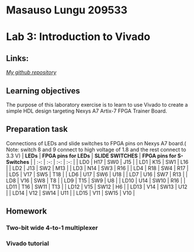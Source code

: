 
# Masauso Lungu 209533

# Lab 3: Introduction to Vivado

## Links:
[*My github repository*](https://github.com/Masauso-L/Digital-electronics-1/tree/main/Labs/03-vivado)

## Learning objectives
The purpose of this laboratory exercise is to learn to use Vivado to create a simple HDL design targeting Nexys A7 Artix-7 FPGA Trainer Board.

## Preparation task
 Connections of LEDs and slide switches to FPGA pins on Nexys A7 board.( Note: switch 8 and 9 connect to high voltage of 1.8 and the rest connect to 3.3 V)
| **LEDs** | **FPGA pins for LEDs** | **SLIDE SWITCHES** | **FPGA pins for S-Switches** |
| :-: | :-: | :-: | :-: | 
| LD0 | H17 | SW0 | J15 | 
| LD1 | K15 | SW1 | L16 | 
| LD2 | J13 | SW2 | M13 | 
| LD3 | N14 | SW3 | R16 | 
| LD4 | R18 | SW4 | R17 | 
| LD5 | V17 | SW5 | T18 | 
| LD6 | U17 | SW6 | U18 | 
| LD7 | U16 | SW7 | R13 | 
| LD8 | V16 | SW8 | T8 | 
| LD9 | T15 | SW9 | U8 | 
| LD10 | U14 | SW10 | R16 | 
| LD11 | T16 | SW11 | T13 | 
| LD12 | V15 | SW12 | H6 | 
| LD13 | V14 | SW13 | U12 | 
| LD14 | V12 | SW14 | U11 | 
| LD15 | V11 | SW15 | V10 |  

## Homework

### Two-bit wide 4-to-1 multiplexer



### Vivado tutorial

